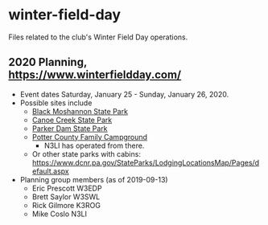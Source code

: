 # winter-field-day
Files related to the club's Winter Field Day operations.

## 2020 Planning, <https://www.winterfieldday.com/>

- Event dates Saturday, January 25 - Sunday, January 26, 2020.
- Possible sites include
  - [Black Moshannon State Park](https://www.dcnr.pa.gov/StateParks/FindAPark/BlackMoshannonStatePark/Pages/default.aspx)
  - [Canoe Creek State Park](https://www.dcnr.pa.gov/StateParks/FindAPark/CanoeCreekStatePark/Pages/default.aspx)
  - [Parker Dam State Park](https://www.dcnr.pa.gov/StateParks/FindAPark/ParkerDamStatePark/Pages/default.aspx)
  - [Potter County Family Campground](https://www.dcnr.pa.gov/StateParks/LodgingLocationsMap/Pages/default.aspx)
    - N3LI has operated from there.
  - Or other state parks with cabins: <https://www.dcnr.pa.gov/StateParks/LodgingLocationsMap/Pages/default.aspx>
- Planning group members (as of 2019-09-13)
  - Eric Prescott W3EDP
  - Brett Saylor W3SWL
  - Rick Gilmore K3ROG
  - Mike Coslo N3LI

